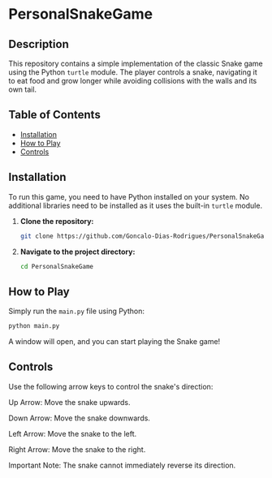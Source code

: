 # PersonalSnakeGame

## Description

This repository contains a simple implementation of the classic Snake game using the Python `turtle` module. The player controls a snake, navigating it to eat food and grow longer while avoiding collisions with the walls and its own tail.

## Table of Contents

* [Installation](#installation)
* [How to Play](#how-to-play)
* [Controls](#controls)

## Installation

To run this game, you need to have Python installed on your system. No additional libraries need to be installed as it uses the built-in `turtle` module.

1.  **Clone the repository:**
    ```bash
    git clone https://github.com/Goncalo-Dias-Rodrigues/PersonalSnakeGame
    ```

2.  **Navigate to the project directory:**
    ```bash
    cd PersonalSnakeGame
    ```

## How to Play

Simply run the `main.py` file using Python:

```bash
python main.py
```

A window will open, and you can start playing the Snake game!

## Controls
Use the following arrow keys to control the snake's direction:

Up Arrow: Move the snake upwards.

Down Arrow: Move the snake downwards.

Left Arrow: Move the snake to the left.

Right Arrow: Move the snake to the right.

Important Note: The snake cannot immediately reverse its direction.
